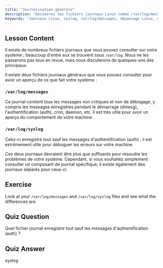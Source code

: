 ```yaml
---
title: "Journalisation générale"
description: "Découvrez les fichiers journaux Linux comme /var/log/messages et syslog. Comprenez leurs différences pour un dépannage efficace du système. Commencez votre parcours Linux !"
keywords: "Journaux Linux, syslog, var/log/messages, dépannage Linux, débutant Linux, guide Linux, journaux système"
---
```


## Lesson Content

Il existe de nombreux fichiers journaux que vous pouvez consulter sur votre système ; beaucoup d'entre eux se trouvent sous `/var/log`. Nous ne les passerons pas tous en revue, mais nous discuterons de quelques-uns des principaux.

Il existe deux fichiers journaux généraux que vous pouvez consulter pour avoir un aperçu de ce que fait votre système :

### `/var/log/messages`

Ce journal contient tous les messages non critiques et non de débogage, y compris les messages enregistrés pendant le démarrage (dmesg), l'authentification (auth), cron, daemon, etc. Il est très utile pour avoir un aperçu du comportement de votre machine.

### `/var/log/syslog`

Celui-ci enregistre tout sauf les messages d'authentification (auth) ; il est extrêmement utile pour déboguer les erreurs sur votre machine.

Ces deux journaux devraient être plus que suffisants pour résoudre les problèmes de votre système. Cependant, si vous souhaitez simplement consulter un composant de journal spécifique, il existe également des journaux séparés pour ceux-ci.

## Exercise

Look at your `/var/log/messages` and `/var/log/syslog` files and see what the differences are.

## Quiz Question

Quel fichier journal enregistre tout sauf les messages d'authentification (auth) ?

## Quiz Answer

syslog
